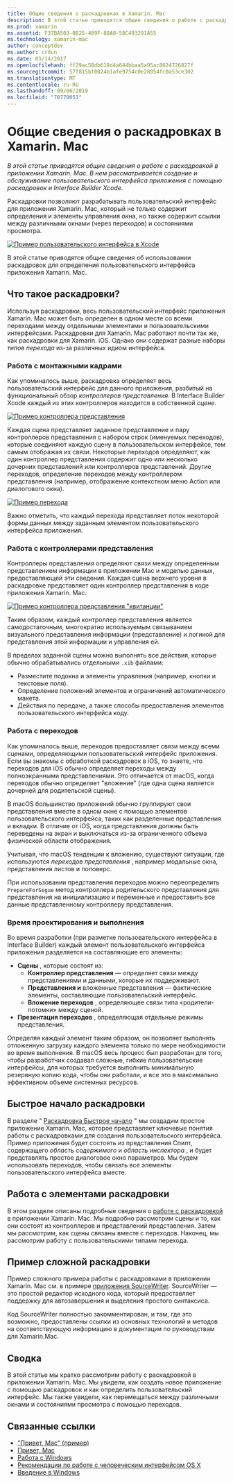 ```yaml
---
title: Общие сведения о раскадровках в Xamarin. Mac
description: В этой статье приводятся общие сведения о работе с раскадровкой в приложении Xamarin. Mac. В ней описывается создание и обслуживание пользовательского интерфейса приложения с помощью раскадровок и конструктора Interface Builder.
ms.prod: xamarin
ms.assetid: F37BA503-0B25-489F-80A8-58C493291A55
ms.technology: xamarin-mac
author: conceptdev
ms.author: crdun
ms.date: 03/14/2017
ms.openlocfilehash: ff29ac58db618d4a644bbaa5a95ac8624726827f
ms.sourcegitcommit: 57f815bf0024b1afe9754c0e28054fc0a53ce302
ms.translationtype: MT
ms.contentlocale: ru-RU
ms.lasthandoff: 09/06/2019
ms.locfileid: "70770051"
---
```

# <a name="introduction-to-storyboards-in-xamarinmac"></a>Общие сведения о раскадровках в Xamarin. Mac

_В этой статье приводятся общие сведения о работе с раскадровкой в приложении Xamarin. Mac. В нем рассматривается создание и обслуживание пользовательского интерфейса приложения с помощью раскадровок и Interface Builder Xcode._

Раскадровки позволяют разрабатывать пользовательский интерфейс для приложения Xamarin. Mac, который не только содержит определения и элементы управления окна, но также содержит ссылки между различными окнами (через переходов) и состояниями просмотра.

[![](images/intro01.png "Пример пользовательского интерфейса в Xcode")](images/intro01.png#lightbox)

В этой статье приводятся общие сведения об использовании раскадровок для определения пользовательского интерфейса приложения Xamarin. Mac.

<a name="What-are-Storyboards" />

## <a name="what-are-storyboards"></a>Что такое раскадровки?

Используя раскадровки, весь пользовательский интерфейс приложения Xamarin. Mac может быть определен в одном месте со всеми переходами между отдельными элементами и пользовательскими интерфейсами. Раскадровки для Xamarin. Mac работают почти так же, как раскадровки для Xamarin. iOS. Однако они содержат разные наборы _типов перехода_ из-за различных идиом интерфейса.

<a name="Working-with-Scenes" />

### <a name="working-with-scenes"></a>Работа с монтажными кадрами

Как упоминалось выше, раскадровка определяет весь пользовательский интерфейс для данного приложения, разбитый на функциональный обзор _контроллеров представления_. В Interface Builder Xcode каждый из этих контроллеров находится в собственной _сцене_.

[![](images/intro02.png "Пример контроллера представления")](images/intro02.png#lightbox)

Каждая сцена представляет заданное представление и пару контроллеров представления с набором строк (именуемых переходов), которые соединяют каждую сцену в пользовательском интерфейсе, тем самым отображая их связи. Некоторые переходов определяют, как один контроллер представления содержит одно или несколько дочерних представлений или контроллеров представлений. Другие переходов, определение переходов между контроллером представления (например, отображение контекстном меню Action или диалогового окна). 

[![](images/intro03.png "Пример перехода")](images/intro03.png#lightbox)

Важно отметить, что каждый перехода представляет поток некоторой формы данных между заданным элементом пользовательского интерфейса приложения.

<a name="Working-with-View-Controllers" />

### <a name="working-with-view-controllers"></a>Работа с контроллерами представления

Контроллеры представления определяют связи между определенным представлением информации в приложении Mac и моделью данных, предоставляющей эти сведения. Каждая сцена верхнего уровня в раскадровке представляет один контроллер представления в коде приложения Xamarin. Mac.

[![](images/intro04.png "Пример контроллера представления \"квитанции\"")](images/intro04.png#lightbox)

Таким образом, каждый контроллер представления является самодостаточным, многократно используемым связыванием визуального представления информации (представление) и логикой для представления этой информации и управления ей.

В пределах заданной сцены можно выполнять все действия, которые обычно обрабатывались отдельными `.xib` файлами: 

- Разместите подокна и элементы управления (например, кнопки и текстовые поля).
- Определение положений элементов и ограничений автоматического макета.
- Действия по передаче, а также способы предоставления элементов пользовательского интерфейса коду.

<a name="Working-with-Segues" />

### <a name="working-with-segues"></a>Работа с переходов

Как упоминалось выше, переходов предоставляет связи между всеми сценами, определяющими пользовательский интерфейс приложения. Если вы знакомы с обработкой раскадровок в iOS, то знаете, что переходов для iOS обычно определяет переходы между полноэкранными представлениями. Это отличается от macOS, когда переходов обычно определяет "вложение" (где одна сцена является дочерней для родительской сцены).

В macOS большинство приложений обычно группируют свои представления вместе в одном окне с помощью элементов пользовательского интерфейса, таких как разделенные представления и вкладки. В отличие от iOS, когда представления должны быть переведены на экран и выключаться из-за ограниченного объема физической области отображения.

Учитывая, что macOS тенденции к вложению, существуют ситуации, где используются _переходов представления_ , например модальные окна, представления листов и поповерс.

При использовании представления переходов можно переопределить `PrepareForSegue` метод контроллера родительского представления для представления на инициализацию и переменные и предоставить все данные представленному контроллеру представления.

<a name="Design-and-Run-Times" />

### <a name="design-and-run-times"></a>Время проектирования и выполнения

Во время разработки (при разметке пользовательского интерфейса в Interface Builder) каждый элемент пользовательского интерфейса приложения разделяется на составляющие его элементы:

- **Сцены** , которые состоят из:
  - **Контроллер представления** — определяет связи между представлениями и данными, которые их поддерживают.
  - **Представления и** вложенные представления — фактические элементы, составляющие пользовательский интерфейс.
  - **Вложение переходов** , определяющее связи типа «родители-потомки» между сценой.
- **Презентация переходов** , определяющая отдельные режимы представления. 

Определяя каждый элемент таким образом, он позволяет выполнять отложенную загрузку каждого элемента только по мере необходимости во время выполнения. В macOS весь процесс был разработан для того, чтобы разработчик создавал сложные, гибкие пользовательские интерфейсы, для которых требуется выполнить минимальную резервную копию кода, чтобы они работали, и все это в максимально эффективном объеме системных ресурсов.

<a name="Storyboard-Quick-Start" />

## <a name="storyboard-quick-start"></a>Быстрое начало раскадровки

В разделе " [Раскадровка Быстрое начало](~/mac/platform/storyboards/quickstart.md) " мы создадим простое приложение Xamarin. Mac, которое представляет ключевые понятия работы с раскадровками для создания пользовательского интерфейса. Пример приложения будет состоять из представления Спилт, содержащего _область содержимого_ и _область инспектора_ , и будет представлять простое диалоговое окно параметров. Мы будем использовать переходов, чтобы связать все элементы пользовательского интерфейса вместе.

<a name="Working-with-Storyboards" />

## <a name="working-with-storyboards"></a>Работа с элементами раскадровки

В этом разделе описаны подробные сведения о [работе с раскадровкой](~/mac/platform/storyboards/indepth.md) в приложении Xamarin. Mac. Мы подробно рассмотрим сцены и то, как они состоят из контроллеров и представлений представления. Затем мы рассмотрим, как сцены связаны вместе с переходов. Наконец, мы рассмотрим работу с пользовательскими типами перехода. 

<a name="Complex-Storyboard-Example" />

## <a name="complex-storyboard-example"></a>Пример сложной раскадровки

Пример сложного примера работы с раскадровками в приложении Xamarin. Mac см. в примере [приложения SourceWriter](https://docs.microsoft.com/samples/xamarin/mac-samples/sourcewriter). SourceWriter — это простой редактор исходного кода, который предоставляет поддержку для автозавершения и выделения простого синтаксиса.

Код SourceWriter полностью закомментирован, и там, где это возможно, предоставлены ссылки из основных технологий и методов на соответствующую информацию в документации по руководствам для Xamarin.Mac.

<a name="Summary" />

## <a name="summary"></a>Сводка

В этой статье мы кратко рассмотрим работу с раскадровкой в приложении Xamarin. Mac. Мы увидели, как создать новое приложение с помощью раскадровок и как определить пользовательский интерфейс. Мы также увидели, как перемещаться между различными окнами и состояниями просмотра с помощью переходов.

## <a name="related-links"></a>Связанные ссылки

- ["Привет, Mac" (пример)](https://docs.microsoft.com/samples/xamarin/mac-samples/hello-mac)
- [Привет, Mac](~/mac/get-started/hello-mac.md)
- [Работа с Windows](~/mac/user-interface/window.md)
- [Рекомендации по работе с человеческим интерфейсом OS X](https://developer.apple.com/library/mac/documentation/UserExperience/Conceptual/OSXHIGuidelines/)
- [Введение в Windows](https://developer.apple.com/library/mac/documentation/Cocoa/Conceptual/WinPanel/Introduction.html#//apple_ref/doc/uid/10000031-SW1)
